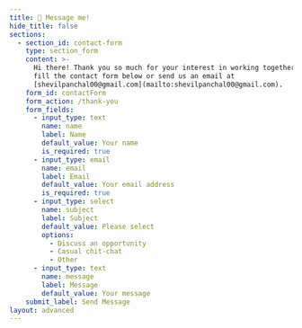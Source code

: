 ```yaml
---
title: 📨 Message me!
hide_title: false
sections:
  - section_id: contact-form
    type: section_form
    content: >-
      Hi there! Thank you so much for your interest in working together. Please
      fill the contact form below or send us an email at
      [shevilpanchal00@gmail.com](mailto:shevilpanchal00@gmail.com).
    form_id: contactForm
    form_action: /thank-you
    form_fields:
      - input_type: text
        name: name
        label: Name
        default_value: Your name
        is_required: true
      - input_type: email
        name: email
        label: Email
        default_value: Your email address
        is_required: true
      - input_type: select
        name: subject
        label: Subject
        default_value: Please select
        options:
          - Discuss an opportunity
          - Casual chit-chat
          - Other
      - input_type: text
        name: message
        label: Message
        default_value: Your message
    submit_label: Send Message
layout: advanced
---
```

